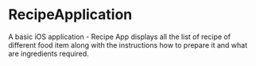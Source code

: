 # RecipeApplication
A basic iOS application  - Recipe App displays all the list of recipe of different food item along with the instructions how to prepare it and what are ingredients required. 
